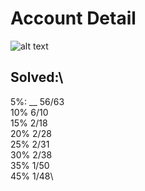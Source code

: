 # Account Detail
![alt text](https://projecteuler.net/profile/Macadelic.png)

## Solved:\
5%: __ 56/63\
10%	6/10\
15%	2/18\
20% 2/28\
25% 2/31\
30% 2/38\
35% 1/50\
45% 1/48\
